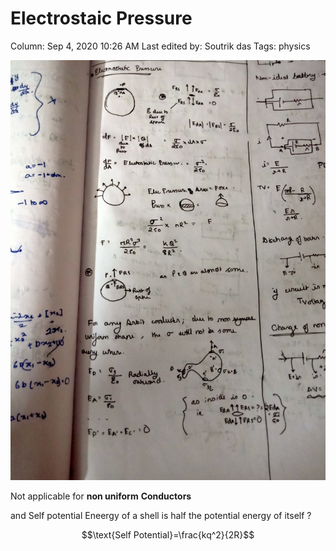 # Electrostaic Pressure

Column: Sep 4, 2020 10:26 AM
Last edited by: Soutrik das
Tags: physics

![Electrostaic%20Pressure%2041170d6ad0024c99baf820a12bc91a30/2020-04-24_18.05.02.jpg](Electrostaic%20Pressure%2041170d6ad0024c99baf820a12bc91a30/2020-04-24_18.05.02.jpg)

Not applicable for **non uniform** **Conductors**

and Self potential Eneergy of a shell is half the potential energy of itself ?

$$\text{Self Potential}=\frac{kq^2}{2R}$$